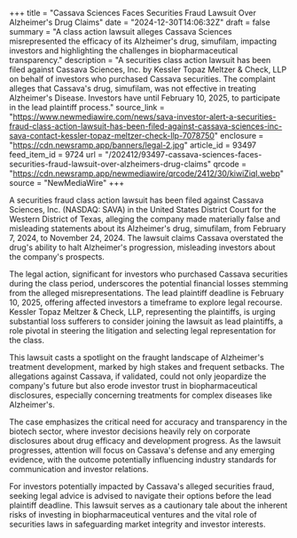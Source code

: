 +++
title = "Cassava Sciences Faces Securities Fraud Lawsuit Over Alzheimer's Drug Claims"
date = "2024-12-30T14:06:32Z"
draft = false
summary = "A class action lawsuit alleges Cassava Sciences misrepresented the efficacy of its Alzheimer's drug, simufilam, impacting investors and highlighting the challenges in biopharmaceutical transparency."
description = "A securities class action lawsuit has been filed against Cassava Sciences, Inc. by Kessler Topaz Meltzer & Check, LLP on behalf of investors who purchased Cassava securities. The complaint alleges that Cassava's drug, simufilam, was not effective in treating Alzheimer's Disease. Investors have until February 10, 2025, to participate in the lead plaintiff process."
source_link = "https://www.newmediawire.com/news/sava-investor-alert-a-securities-fraud-class-action-lawsuit-has-been-filed-against-cassava-sciences-inc-sava-contact-kessler-topaz-meltzer-check-llp-7078750"
enclosure = "https://cdn.newsramp.app/banners/legal-2.jpg"
article_id = 93497
feed_item_id = 9724
url = "/202412/93497-cassava-sciences-faces-securities-fraud-lawsuit-over-alzheimers-drug-claims"
qrcode = "https://cdn.newsramp.app/newmediawire/qrcode/2412/30/kiwiZiqI.webp"
source = "NewMediaWire"
+++

<p>A securities fraud class action lawsuit has been filed against Cassava Sciences, Inc. (NASDAQ: SAVA) in the United States District Court for the Western District of Texas, alleging the company made materially false and misleading statements about its Alzheimer's drug, simufilam, from February 7, 2024, to November 24, 2024. The lawsuit claims Cassava overstated the drug's ability to halt Alzheimer's progression, misleading investors about the company's prospects.</p><p>The legal action, significant for investors who purchased Cassava securities during the class period, underscores the potential financial losses stemming from the alleged misrepresentations. The lead plaintiff deadline is February 10, 2025, offering affected investors a timeframe to explore legal recourse. Kessler Topaz Meltzer & Check, LLP, representing the plaintiffs, is urging substantial loss sufferers to consider joining the lawsuit as lead plaintiffs, a role pivotal in steering the litigation and selecting legal representation for the class.</p><p>This lawsuit casts a spotlight on the fraught landscape of Alzheimer's treatment development, marked by high stakes and frequent setbacks. The allegations against Cassava, if validated, could not only jeopardize the company's future but also erode investor trust in biopharmaceutical disclosures, especially concerning treatments for complex diseases like Alzheimer's.</p><p>The case emphasizes the critical need for accuracy and transparency in the biotech sector, where investor decisions heavily rely on corporate disclosures about drug efficacy and development progress. As the lawsuit progresses, attention will focus on Cassava's defense and any emerging evidence, with the outcome potentially influencing industry standards for communication and investor relations.</p><p>For investors potentially impacted by Cassava's alleged securities fraud, seeking legal advice is advised to navigate their options before the lead plaintiff deadline. This lawsuit serves as a cautionary tale about the inherent risks of investing in biopharmaceutical ventures and the vital role of securities laws in safeguarding market integrity and investor interests.</p>